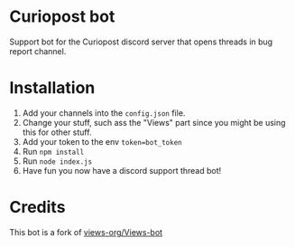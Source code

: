 # Curiopost bot

Support bot for the Curiopost discord server that opens threads in bug report channel.

# Installation

1. Add your channels into the `config.json` file.
2. Change your stuff, such ass the "Views" part since you might be using this for other stuff.
3. Add your token to the env `token=bot_token`
4. Run `npm install`
5. Run `node index.js`
6. Have fun you now have a discord support thread bot!

# Credits

This bot is a fork of [views-org/Views-bot](https://github.com/views-org/Views-bot)
